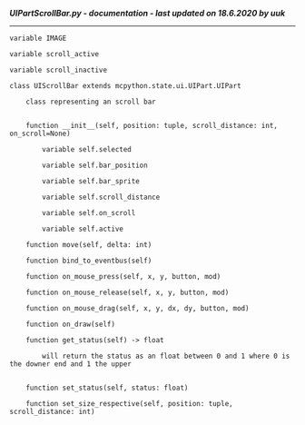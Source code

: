 ***UIPartScrollBar.py - documentation - last updated on 18.6.2020 by uuk***
___

    variable IMAGE

    variable scroll_active

    variable scroll_inactive

    class UIScrollBar extends mcpython.state.ui.UIPart.UIPart
        
        class representing an scroll bar


        function __init__(self, position: tuple, scroll_distance: int, on_scroll=None)

            variable self.selected

            variable self.bar_position

            variable self.bar_sprite

            variable self.scroll_distance

            variable self.on_scroll

            variable self.active

        function move(self, delta: int)

        function bind_to_eventbus(self)

        function on_mouse_press(self, x, y, button, mod)

        function on_mouse_release(self, x, y, button, mod)

        function on_mouse_drag(self, x, y, dx, dy, button, mod)

        function on_draw(self)

        function get_status(self) -> float
            
            will return the status as an float between 0 and 1 where 0 is the downer end and 1 the upper


        function set_status(self, status: float)

        function set_size_respective(self, position: tuple, scroll_distance: int)